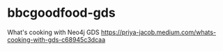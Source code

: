 # bbcgoodfood-gds
What's cooking with Neo4j GDS
https://priya-jacob.medium.com/whats-cooking-with-gds-c68945c3dcaa
